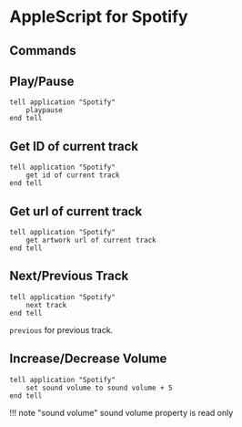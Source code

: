 AppleScript for Spotify
===

Commands
---

Play/Pause
---

```AppleScript
tell application "Spotify"
	playpause
end tell
```

Get ID of current track
---

```AppleScript
tell application "Spotify"
	get id of current track
end tell
```

Get url of current track
---

```AppleScript
tell application "Spotify"
	get artwork url of current track
end tell
```

Next/Previous Track
---

```AppleScript
tell application "Spotify"
	next track
end tell
```

`previous` for previous track.

Increase/Decrease Volume
---

```AppleScript
tell application "Spotify"
    set sound volume to sound volume + 5
end tell
```

!!! note "sound volume"
    sound volume property is read only
